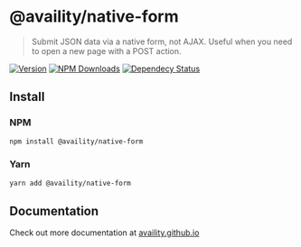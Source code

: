 # @availity/native-form

> Submit JSON data via a native form, not AJAX. Useful when you need to open a new page with a POST action.

[![Version](https://img.shields.io/npm/v/@availity/native-form.svg?style=for-the-badge)](https://www.npmjs.com/package/@availity/native-form)
[![NPM Downloads](https://img.shields.io/npm/dt/@availity/native-form.svg?style=for-the-badge)](https://www.npmjs.com/package/@availity/native-form)
[![Dependecy Status](https://img.shields.io/librariesio/release/npm/@availity/native-form?style=for-the-badge)](https://github.com/Availity/sdk-js/blob/master/packages/native-form/package.json)

## Install

### NPM

```bash
npm install @availity/native-form
```

### Yarn

```bash
yarn add @availity/native-form
```

## Documentation

Check out more documentation at [availity.github.io](https://availity.github.io/sdk-js/resources/native-form)
